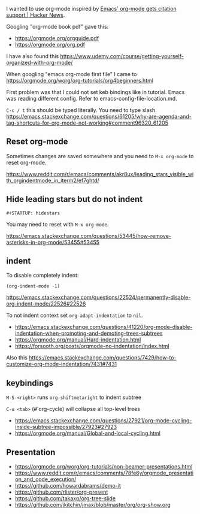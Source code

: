 I wanted to use org-mode inspired by [Emacs' org-mode gets citation support | Hacker News](https://news.ycombinator.com/item?id=28048880).

Googling "org-mode book pdf" gave this:

- https://orgmode.org/orgguide.pdf
- https://orgmode.org/org.pdf

I have also found this https://www.udemy.com/course/getting-yourself-organized-with-org-mode/

When googling "emacs org-mode first file" I came to https://orgmode.org/worg/org-tutorials/org4beginners.html

First problem was that I could not set keb bindings like in tutorial. Emacs was reading different config. Refer to emacs-config-file-location.md.

`C-c / t` this should be typed literally. You need to type slash. https://emacs.stackexchange.com/questions/61205/why-are-agenda-and-tag-shortcuts-for-org-mode-not-working#comment96320_61205

## Reset org-mode

Sometimes changes are saved somewhere and you need to `M-x org-mode` to reset org-mode.

https://www.reddit.com/r/emacs/comments/akr8ux/leading_stars_visible_with_orgindentmode_in_iterm2/ef7ghtd/

## Hide leading stars but do not indent

```org-mode
#+STARTUP: hidestars
```

You may need to reset with `M-x org-mode`.

https://emacs.stackexchange.com/questions/53445/how-remove-asterisks-in-org-mode/53455#53455

## indent

To disable completely indent:

```elisp
(org-indent-mode -1)
```

https://emacs.stackexchange.com/questions/22524/permanently-disable-org-indent-mode/22526#22526

To not indent context set `org-adapt-indentation` to `nil`.

- https://emacs.stackexchange.com/questions/41220/org-mode-disable-indentation-when-promoting-and-demoting-trees-subtrees
- https://orgmode.org/manual/Hard-indentation.html
- https://forsooth.org/posts/orgmode-no-indentation/index.html

Also this https://emacs.stackexchange.com/questions/7429/how-to-customize-org-mode-indentation/7431#7431

## keybindings

`M-S-<right>` runs `org-shiftmetaright` to indent subtree

`C-u <tab>` (#'org-cycle) will collapse all top-level trees

- https://emacs.stackexchange.com/questions/27921/org-mode-cycling-inside-subtree-impossible/27923#27923
- https://orgmode.org/manual/Global-and-local-cycling.html

## Presentation

- https://orgmode.org/worg/org-tutorials/non-beamer-presentations.html
- https://www.reddit.com/r/emacs/comments/78fe6y/orgmode_presentation_and_code_execution/
- https://github.com/howardabrams/demo-it
- https://github.com/rlister/org-present
- https://github.com/takaxp/org-tree-slide
- https://github.com/jkitchin/jmax/blob/master/org/org-show.org
